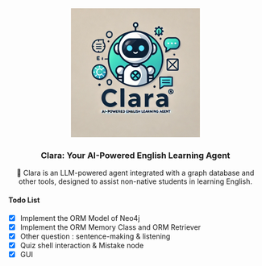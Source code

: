 <div align="center">
  <a href="https://github.com/goer17/clara">
    <img src="assets/clara_logo.png" alt="Logo" width="256" height="256">
  </a>
<h3 align="center">Clara: Your AI-Powered English Learning Agent</h3>
  <p align="center">
    🤖 Clara is an LLM-powered agent integrated with a graph database and other tools, designed to assist non-native students in learning English.
  </p>
</div>

#### Todo List

- [X] Implement the ORM Model of Neo4j
- [X] Implement the ORM Memory Class and ORM Retriever
- [X] Other question : sentence-making & listening
- [X] Quiz shell interaction & Mistake node
- [X] GUI
